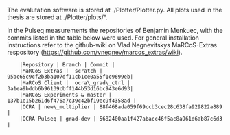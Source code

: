 The evalutation software is stored at ./Plotter/Plotter.py. All plots used in the thesis are stored at ./Plotter/plots/*.

 In the Pulseq measurements the repositories of Benjamin Menkuec, with the commits listed in the table below were used. 
 For general installation instructions refer to the github-wiki on Vlad Negnevitskys MaRCoS-Extras respository (https://github.com/vnegnev/marcos_extras/wiki).

        |Repository | Branch | Commit |
        |MaRCoS Extras |  scratch | 95bc65c9cf2b3ba107df11cb1ce0a55f1c9699eb|
        |MaRCoS Client |  ocra\_grad\_ctrl | 3a1ea9bddb6b96139cbff144b53d16bc943e6d93|
        |MaRCoS Experiments & master | 137b1e15b261d6f476a7c39c42bf19ec9f4358ad |
        |OCRA | new\_multiplier | 88f468ada059f69ccb3cec28c638fa929822a889 |
        |OCRA Pulseq | grad-dev | 5682400aa1f427abacc46f5ac8a961d6ab87c6d3 |

